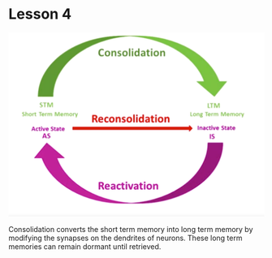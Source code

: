 # Lesson 4

![image](../images/process_of_memory.png)

Consolidation converts the short term memory into long term memory by modifying the synapses on the dendrites of neurons. These long term memories can remain dormant until retrieved.
